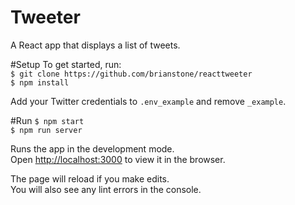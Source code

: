 # Tweeter

A React app that displays a list of tweets.

#Setup
To get started, run:<br>
`$ git clone https://github.com/brianstone/reacttweeter`</br>
`$ npm install`

Add your Twitter credentials to `.env_example` and remove `_example`.

#Run
`$ npm start`<br>
`$ npm run server`<br>

Runs the app in the development mode.<br>
Open [http://localhost:3000](http://localhost:3000) to view it in the browser.

The page will reload if you make edits.<br>
You will also see any lint errors in the console.
